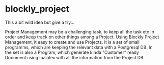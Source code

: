 # blockly_project
This a bit wild idea but give a try...

Project Management may be a challenging task, to keep all the task etc in order and keep track on other things among a Project.
Using Blockly Project Management, it easy to create and use Projects. It is a set of small programms, which are keeping the relevant data with a Postgresql DB.
In the set is also a Program, which generate kinda "Customer" ready Document using lualatex with all the information from the Project DB.


 
